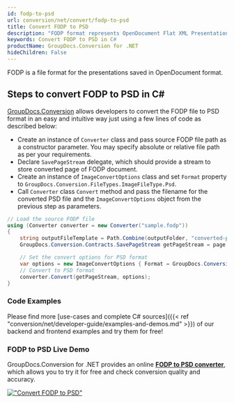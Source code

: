 ```yaml
---
id: fodp-to-psd
url: conversion/net/convert/fodp-to-psd
title: Convert FODP to PSD
description: "FODP format represents OpenDocument Flat XML Presentation with .fodp extension. Learn how to convert FODP to PSD file programmatically in C# language using GroupDocs.Conversion for .NET library."
keywords: Convert FODP to PSD in C#
productName: GroupDocs.Conversion for .NET
hideChildren: False
---
```


FODP is a file format for the presentations saved in OpenDocument format.

## Steps to convert FODP to PSD in C#

[GroupDocs.Conversion](https://products.groupdocs.com/conversion/net) allows developers to convert the FODP file to PSD format in an easy and intuitive way just using a few lines of code as described below:

* Create an instance of `Converter` class and pass source FODP file path as a constructor parameter. You may specify absolute or relative file path as per your requirements. 
* Declare `SavePageStream` delegate, which should provide a stream to store converted page of FODP document.
* Create an instance of `ImageConvertOptions` class and set `Format` property to `GroupDocs.Conversion.FileTypes.ImageFileType.Psd`.
* Call `Converter` class `Convert` method and pass the filename for the converted PSD file and the `ImageConvertOptions` object from the previous step as parameters.

```csharp
// Load the source FODP file
using (Converter converter = new Converter("sample.fodp"))
{
    string outputFileTemplate = Path.Combine(outputFolder, "converted-page-{0}.psd");
    GroupDocs.Conversion.Contracts.SavePageStream getPageStream = page => new FileStream(string.Format(outputFileTemplate, page), FileMode.Create);

    // Set the convert options for PSD format
    var options = new ImageConvertOptions { Format = GroupDocs.Conversion.FileTypes.ImageFileType.Psd };   
    // Convert to PSD format
    converter.Convert(getPageStream, options);
}
```

### Code Examples

Please find more [use-cases and complete C# sources]({{< ref "conversion/net/developer-guide/examples-and-demos.md" >}}) of our backend and frontend examples and try them for free!

### FODP to PSD Live Demo

GroupDocs.Conversion for .NET provides an online [**FODP to PSD converter**](https://products.groupdocs.app/conversion/fodp-to-psd), which allows you to try it for free and check conversion quality and accuracy.

[!["Convert FODP to PSD"](conversion/net/images/convert-to-psd/convert-fodp-to-psd.png)](https://products.groupdocs.app/conversion/fodp-to-psd)